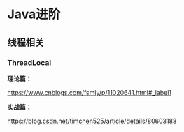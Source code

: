 # Java进阶

## 线程相关

### ThreadLocal

**理论篇：**

https://www.cnblogs.com/fsmly/p/11020641.html#_label1

**实战篇：**

https://blog.csdn.net/timchen525/article/details/80603188

